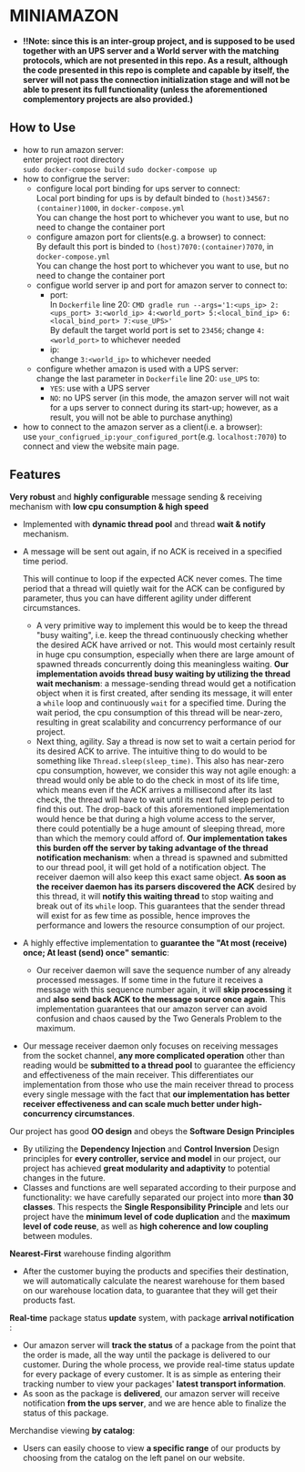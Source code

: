 # MINIAMAZON
- **!!Note: since this is an inter-group project, and is supposed to be used together with an UPS server and a World server with the matching protocols, which are not presented in this repo. As a result, although the code presented in this repo is complete and capable by itself, the server will not pass the connection initialization stage and will not be able to present its full functionality (unless the aforementioned complementory projects are also provided.)**  

## How to Use
- how to run amazon server:   
    enter project root directory  
    `sudo docker-compose build`
    `sudo docker-compose up`
- how to configrue the server:
    - configure local port binding for ups server to connect:  
        Local port binding for ups is by default binded to `(host)34567:(container)1000`, in `docker-compose.yml`   
        You can change the host port to whichever you want to use, but no need to change the container port  
    - configure amazon port for clients(e.g. a browser) to connect:  
        By default this port is binded to `(host)7070:(container)7070`, in `docker-compose.yml`   
        You can change the host port to whichever you want to use, but no need to change the container port  
    - configue world server ip and port for amazon server to connect to:  
        - port:  
            In `Dockerfile` line 20: `CMD gradle run --args='1:<ups_ip> 2:<ups_port> 3:<world_ip> 4:<world_port> 5:<local_bind_ip> 6:<local_bind_port> 7:<use_UPS>'`  
            By default the target world port is set to `23456`; change `4:<world_port>` to whichever needed  
        - ip:  
            change `3:<world_ip>` to whichever needed  
    - configure whether amazon is used with a UPS server:  
        change the last parameter in `Dockerfile` line 20: `use_UPS` to:  
        - `YES`: use with a UPS server  
        - `NO`: no UPS server (in this mode, the amazon server will not wait for a ups server to connect during its start-up; however, as a result, you will not be able to purchase anything)  
- how to connect to the amazon server as a client(i.e. a browser):  
    use `your_configrued_ip:your_configured_port`(e.g. `localhost:7070`) to connect and view the website main page.
    
## Features

**Very robust** and **highly configurable** message sending & receiving mechanism with **low cpu consumption & high speed**

- Implemented with **dynamic thread pool** and thread **wait & notify** mechanism.

- A message will be sent out again, if no ACK is received in a specified time period. 

  This will continue to loop if the expected ACK never comes. The time period that a thread will quietly wait for the ACK can be configured by parameter, thus you can have different agility under different circumstances.
  - A very primitive way to implement this would be to keep the thread "busy waiting", i.e. keep the thread continuously checking whether the desired ACK have arrived or not. This would most certainly result in huge cpu consumption, especially when there are large amount of spawned threads concurrently doing this meaningless waiting. **Our implementation avoids thread busy waiting by utilizing the thread wait mechanism**: a message-sending thread would get a notification object when it is first created, after sending its message, it will enter a `while`  loop and continuously `wait` for a specified time. During the wait period, the cpu consumption of this thread will be near-zero, resulting in great scalability and concurrency performance of our project.
  - Next thing, agility. Say a thread is now set to wait  a certain period for its desired ACK to arrive. The intuitive thing to do would to be something like `Thread.sleep(sleep_time)`. This also has near-zero cpu consumption, however, we consider this way not agile enough: a thread would only be able to do the check in most of its life time, which means even if the ACK arrives a millisecond after its last check, the thread will have to wait until its next full sleep period to find this out. The drop-back of this aforementioned implementation would hence be that during a high volume access to the server, there could potentially be a huge amount of sleeping thread, more than which the memory could afford of. **Our implementation takes this burden off the server by taking advantage of the thread notification mechanism**: when a thread is spawned and submitted to our thread pool, it will get hold of a notification object. The receiver daemon will also keep this exact same object. **As soon as the receiver daemon has its parsers discovered the ACK** desired by this thread, it will **notify this waiting thread** to stop waiting and break out of its `while` loop. This guarantees that the sender thread will exist for as few time as possible, hence improves the performance and lowers the resource consumption of our project.

- A highly effective implementation to **guarantee the "At most (receive) once; At least (send) once" semantic**: 

  - Our receiver daemon will save the sequence number of any already processed messages. If some time in the future it receives a message with this sequence number again, it will **skip processing** it and **also** **send back ACK to the message source once again**. This implementation guarantees that our amazon server can avoid confusion and chaos caused by the Two Generals Problem to the maximum.

- Our message receiver daemon only focuses on receiving messages from the socket channel, **any more complicated operation** other than reading would be **submitted to a thread pool** to guarantee the efficiency and effectiveness of the main receiver. This differentiates our implementation from those who use the main receiver thread to process every single message with the fact that **our implementation has better receiver effectiveness and can scale much better under high-concurrency circumstances**.



Our project has good **OO design** and obeys the **Software Design Principles**

- By utilizing the **Dependency Injection** and **Control Inversion** Design principles for **every controller, service and model** in our project, our project has achieved **great modularity and adaptivity** to potential changes in the future.
- Classes and functions are well separated according to their purpose and functionality: we have carefully separated our project into more **than 30 classes**. This respects the **Single Responsibility Principle** and lets our project have the **minimum level of code duplication** and the **maximum level of code reuse**, as well as **high coherence and low coupling** between modules.


**Nearest-First** warehouse finding algorithm

- After the customer buying the products and specifies their destination, we will automatically calculate the nearest warehouse for them based on our warehouse location data, to guarantee that they will get their products fast.


**Real-time** package status **update** system, with package **arrival notification** :

- Our amazon server will **track the status** of a package from the point that the order is made, all the way until the package is delivered to our customer. During the whole process, we provide real-time status update for every package of every customer. It is as simple as entering their tracking number to view your packages' **latest transport information**.
- As soon as the package is **delivered**, our amazon server will receive notification **from the ups server**, and we are hence able to finalize the status of this package.



Merchandise viewing **by catalog**:

- Users can easily choose to view **a specific range** of our products by choosing from the catalog on the left panel on our website.



